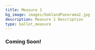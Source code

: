 ```yaml
---
title: Measure 1
bg_image: images/OaklandPanorama2.jpg
description: Measure 1 Description
type: ballot_measure
---
```

### Coming Soon!